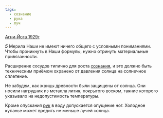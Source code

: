 ```yaml
---
tags:
  - сознание
  - рука
  - луч
---
```


[Агни-Йога 1929г](https://127.0.0.1:4002/agni/1929)

___5___
Мерила Наши не имеют ничего общего с условными пониманиями. Чтобы проникнуть в Наши формулы, нужно отринуть материальные привязанности.   

Расширение сосудов типично для роста [сознания](../../../tags/#сознание), и это должно быть техническим приёмом охранено от давления солнца на солнечное сплетение.   

Не забудем, как жрицы древности были защищены от солнца. Они носили нагрудник из металла лития, покрытого воском, таяние которого указывало на недопустимость температуры.   

Кроме опускания [рук](../../../tags/#рука) в воду допускается опущение ног. Холодное купанье может вредить не меньше лучей солнца.